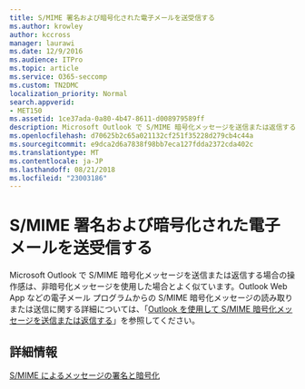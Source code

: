 ```yaml
---
title: S/MIME 署名および暗号化された電子メールを送受信する
ms.author: krowley
author: kccross
manager: laurawi
ms.date: 12/9/2016
ms.audience: ITPro
ms.topic: article
ms.service: O365-seccomp
ms.custom: TN2DMC
localization_priority: Normal
search.appverid:
- MET150
ms.assetid: 1ce37ada-0a80-4b47-8611-d008979589ff
description: Microsoft Outlook で S/MIME 暗号化メッセージを送信または返信する場合の操作感は、非暗号化メッセージを使用した場合とよく似ています。
ms.openlocfilehash: d70625b2c65a021132cf251f35228d279cb4c44a
ms.sourcegitcommit: e9dca2d6a7838f98bb7eca127fdda2372cda402c
ms.translationtype: MT
ms.contentlocale: ja-JP
ms.lasthandoff: 08/21/2018
ms.locfileid: "23003186"
---
```

# <a name="send-and-receive-smime-signed-and-encrypted-email"></a>S/MIME 署名および暗号化された電子メールを送受信する

Microsoft Outlook で S/MIME 暗号化メッセージを送信または返信する場合の操作感は、非暗号化メッセージを使用した場合とよく似ています。Outlook Web App などの電子メール プログラムからの S/MIME 暗号化メッセージの読み取りまたは送信に関する詳細については、「[Outlook を使用して S/MIME 暗号化メッセージを送信または返信する](https://go.microsoft.com/fwlink/p/?LinkId=392520)」を参照してください。
  
## <a name="for-more-information"></a>詳細情報

[S/MIME によるメッセージの署名と暗号化](s-mime-for-message-signing-and-encryption.md)
  

